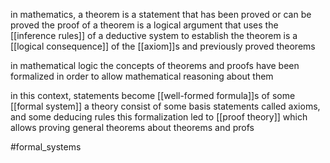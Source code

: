 in mathematics, a theorem is a statement that has been proved or can be proved
the proof of a theorem is a logical argument that uses the [[inference rules]] of a deductive system to establish the theorem is a [[logical consequence]] of the [[axiom]]s and previously proved theorems

in mathematical logic the concepts of theorems and proofs have been formalized in order to allow mathematical reasoning about them

in this context, statements become [[well-formed formula]]s of some [[formal system]]
a theory consist of some basis statements called axioms, and some deducing rules
this formalization led to [[proof theory]] which allows proving general theorems about theorems and profs

#formal_systems 